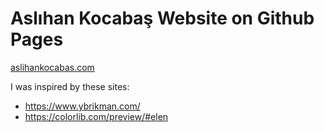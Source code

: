 
Aslıhan Kocabaş Website on Github Pages
======================================

<a href="http://www.aslihankocabas.com">aslihankocabas.com</a>

I was inspired by these sites:
- https://www.ybrikman.com/
- https://colorlib.com/preview/#elen

